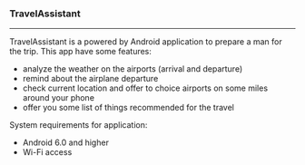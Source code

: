 ### TravelAssistant
-----------

TravelAssistant is a powered by Android application to prepare a man for
the trip. This app have some features:
- analyze the weather on the airports (arrival and departure)
- remind about the airplane departure
- check current location and offer to choice airports on some miles
  around your phone
- offer you some list of things recommended for the travel

System requirements for application:
- Android 6.0 and higher
- Wi-Fi access
